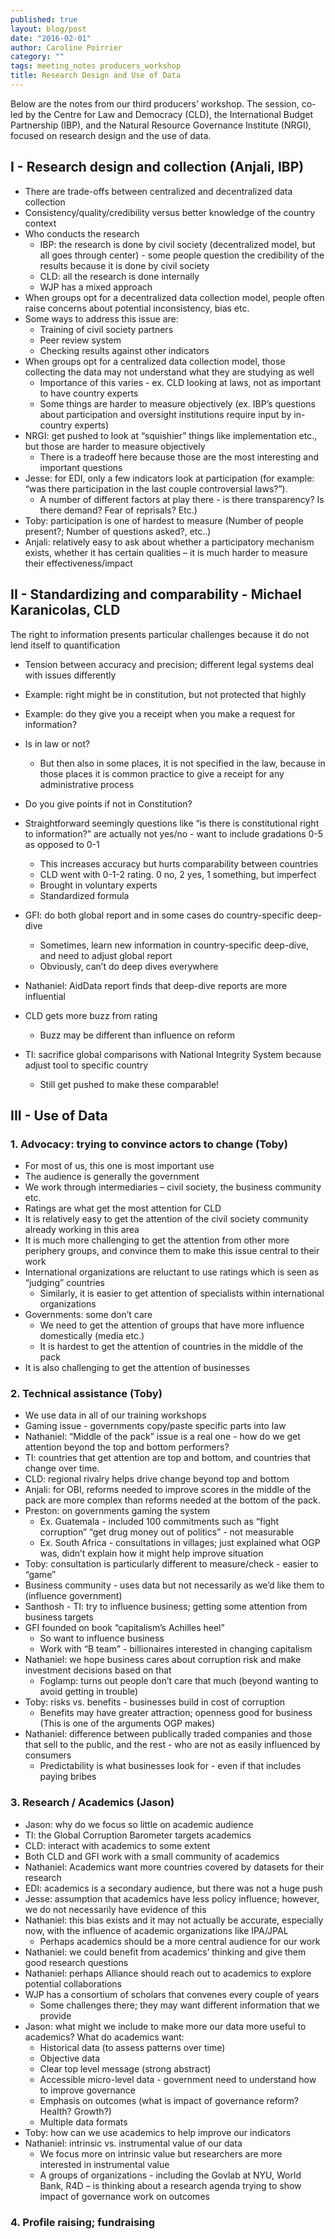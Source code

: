 ```yaml
---
published: true
layout: blog/post
date: "2016-02-01"
author: Caroline Poirrier
category: ""
tags: meeting_notes producers_workshop
title: Research Design and Use of Data
---
```

Below are the notes from our third producers’ workshop. The session, co-led by the Centre for Law and Democracy (CLD), the International Budget Partnership (IBP), and the Natural Resource Governance Institute (NRGI), focused on research design and the use of data.

## I - Research design and collection (Anjali, IBP)

- There are trade-offs between centralized and decentralized data collection
- Consistency/quality/credibility versus better knowledge of the country context
- Who conducts the research
	- IBP: the research is done by civil society (decentralized model, but all goes through center) - some people question the credibility of the results because it is done by civil society
	- CLD: all the research is done internally
	- WJP has a mixed approach 
- When groups opt for a decentralized data collection model, people often raise concerns about potential inconsistency, bias etc.
- Some ways to address this issue are:
	- Training of civil society partners
	- Peer review system
	- Checking results against other indicators 
- When groups opt for a centralized data collection model, those collecting the data may not understand what they are studying as well 
	- Importance of this varies - ex. CLD looking at laws, not as important to have country experts
	- Some things are harder to measure objectively (ex. IBP’s questions about participation and oversight institutions require input by in-country experts)
- NRGI: get pushed to look at “squishier” things like implementation etc., but those are harder to measure objectively 
	- There is a tradeoff here because those are the most interesting and important questions
- Jesse: for EDI, only a few indicators look at participation (for example: “was there participation in the last couple controversial laws?”). 
	- A number of different factors at play there - is there transparency? Is there demand? Fear of reprisals? Etc.)
- Toby: participation is one of hardest to measure (Number of people present?; Number of questions asked?, etc..)
-  Anjali: relatively easy to ask about whether a participatory mechanism exists, whether it has certain qualities – it is much harder to measure their effectiveness/impact

## II - Standardizing and comparability - Michael Karanicolas, CLD

The right to information presents particular challenges because it do not lend itself to quantification

- Tension between accuracy and precision; different legal systems deal with issues differently
- Example: right might be in constitution, but not protected that highly 
- Example: do they give you a receipt when you make a request for information?
- Is in law or not?
	- But then also in some places, it is not specified in the law, because in those places it is common practice to give a receipt for any administrative process
- Do you give points if not in Constitution?
- Straightforward seemingly questions like “is there is constitutional right to information?” are actually not yes/no - want to include gradations 0-5 as opposed to 0-1
	- This increases accuracy but hurts comparability between countries
	- CLD went with 0-1-2 rating. 0 no, 2 yes, 1 something, but imperfect
	- Brought in voluntary experts
	- Standardized formula

- GFI: do both global report and in some cases do country-specific deep-dive
	- Sometimes, learn new information in country-specific deep-dive, and need to adjust global report
	- Obviously, can’t do deep dives everywhere 
-  Nathaniel: AidData report finds that deep-dive reports are more influential
- CLD gets more buzz from rating 
	- Buzz may be different than influence on reform
- TI: sacrifice global comparisons with National Integrity System because adjust tool to specific country 
	- Still get pushed to make these comparable!

## III - Use of Data 

### 1.	Advocacy: trying to convince actors to change (Toby)

- For most of us, this one is most important use
- The audience is generally the government
- We work through intermediaries – civil society, the business community etc.
- Ratings are what get the most attention for CLD
- It is relatively easy to get the attention of the civil society community already working in this area
- It is much more challenging to get the attention from other more periphery groups, and convince them to make this issue central to their work 
- International organizations are reluctant to use ratings which is seen as “judging” countries
	- Similarly, it is easier to get attention of specialists within international organizations 
- Governments: some don’t care
	- We need to get the attention of groups that have more influence domestically (media etc.)
	- It is hardest to get the attention of countries in the middle of the pack
- It is also challenging to get the attention of businesses


### 2.	Technical assistance (Toby)

- We use data in all of our training workshops 
- Gaming issue - governments copy/paste specific parts into law
- Nathaniel:  “Middle of the pack” issue is a real one - how do we get attention beyond the top and bottom performers? 
- TI: countries that get attention are top and bottom, and countries that change over time.
- CLD: regional rivalry helps drive change beyond top and bottom
- Anjali: for OBI, reforms needed to improve scores in the middle of the pack are more complex than reforms needed at the bottom of the pack.
- Preston: on governments gaming the system
	- Ex. Guatemala - included 100 commitments such as “fight corruption” “get drug money out of politics” - not measurable
	- Ex. South Africa - consultations in villages; just explained what OGP was, didn’t explain how it might help improve situation 
- Toby: consultation is particularly different to measure/check - easier to “game”
- Business community - uses data but not necessarily as we’d like them to (influence government)
- Santhosh - TI: try to influence business; getting some attention from business targets 
- GFI founded on book “capitalism’s Achilles heel”
	- So want to influence business
	- Work with “B team” - billionaires interested in changing capitalism 
- Nathaniel: we hope business cares about corruption risk and make investment decisions based on that
	- Foglamp: turns out people don’t care that much (beyond wanting to avoid getting in trouble)
- Toby: risks vs. benefits - businesses build in cost of corruption 
	- Benefits may have greater attraction; openness good for business (This is one of the arguments OGP makes)
- Nathaniel: difference between publically traded companies  and those that sell to the public, and the rest - who are not as easily influenced by consumers
	- Predictability is what businesses look for - even if that includes paying bribes


### 3.	Research / Academics (Jason)

- Jason: why do we focus so little on academic audience 
- TI: the Global Corruption Barometer targets academics 
- CLD: interact with academics to some extent 
- Both CLD and GFI work with a small community of academics 
- Nathaniel: Academics want more countries covered by datasets for their research
- EDI: academics is a secondary audience, but there was not a huge push
- Jesse: assumption that academics have less policy influence; however, we do not necessarily have evidence of this
- Nathaniel: this bias exists and it may not actually be accurate, especially now, with the influence of academic organizations like IPA/JPAL
	- Perhaps academics should be a more central audience for our work
- Nathaniel: we could benefit from academics’ thinking and give them good research questions 
- Nathaniel: perhaps Alliance should reach out to academics to explore potential collaborations
- WJP has a consortium of scholars that convenes every couple of years
	- Some challenges there; they may want different information that we provide
- Jason: what might we include to make more our data more useful to academics? What do academics want:
	- Historical data (to assess patterns over time)
	- Objective data 
	- Clear top level message (strong abstract)
	- Accessible micro-level data - government need to understand how to improve governance
	- Emphasis on outcomes (what is impact of governance reform? Health? Growth?)
	- Multiple data formats 
- Toby: how can we use academics to help improve our indicators 
- Nathaniel: intrinsic vs. instrumental value of our data
	- We focus more on intrinsic value but researchers are more interested in instrumental value
	- A groups of organizations - including the Govlab at NYU, World Bank, R4D – is thinking about a research agenda trying to show impact of governance work on outcomes  

### 4.	Profile raising; fundraising
